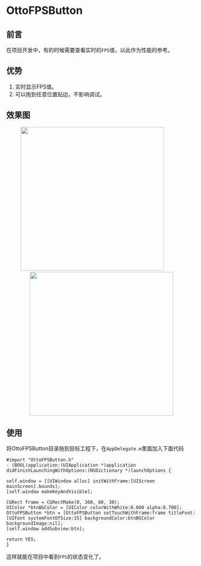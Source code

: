 # OttoFPSButton
## 前言
在项目开发中，有的时候需要查看实时的`FPS`值，以此作为性能的参考。

## 优势
1. 实时显示FPS值。
2. 可以拖到任意位置贴边，不影响调试。

## 效果图
<p align="center">
<img src="http://ouem5hcj9.bkt.clouddn.com/OttoFPSButtonDemo1.gif?r=100" width="380"/>
&nbsp; &nbsp; &nbsp; &nbsp; &nbsp; &nbsp;
<img src="http://ouem5hcj9.bkt.clouddn.com/OttoFPSButtonDemo2.gif" width="380"/>
</p>

## 使用
将OttoFPSButton目录拖到目标工程下，在`AppDelegate.m`里面加入下面代码
```
#import "OttoFPSButton.h"
- (BOOL)application:(UIApplication *)application didFinishLaunchingWithOptions:(NSDictionary *)launchOptions {

self.window = [[UIWindow alloc] initWithFrame:[UIScreen mainScreen].bounds];
[self.window makeKeyAndVisible];

CGRect frame = CGRectMake(0, 300, 80, 30);
UIColor *btnBGColor = [UIColor colorWithWhite:0.000 alpha:0.700];
OttoFPSButton *btn = [OttoFPSButton setTouchWithFrame:frame titleFont:[UIFont systemFontOfSize:15] backgroundColor:btnBGColor backgroundImage:nil];
[self.window addSubview:btn];

return YES;
}
```

这样就能在项目中看到`FPS`的状态变化了。
